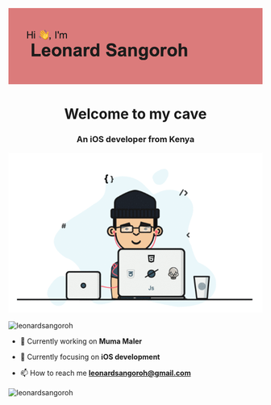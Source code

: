 ![coding](https://github.com/leonardsangoroh/leonardsangoroh/blob/main/header.png?raw=true)

<h1 align="center">Welcome to my cave</h1>
<h3 align="center">An iOS developer from Kenya</h3>

<div align="center">
  <img src="github.gif" alt="animated" />
</div>

<p align="left"> <img src="https://komarev.com/ghpvc/?username=leonardsangoroh&label=Profile%20views&color=0e75b6&style=flat" alt="leonardsangoroh" /> </p>

- 🔭 Currently working on **Muma Maler**

- 🌱 Currently focusing on **iOS development**

- 📫 How to reach me **leonardsangoroh@gmail.com**

<p><img align="center" src="https://github-readme-streak-stats.herokuapp.com/?user=leonardsangoroh&" alt="leonardsangoroh" /></p>
